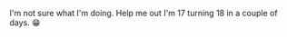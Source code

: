 I'm not sure what I'm doing. 
Help me out I'm 17 turning 18 in a couple of days. 😁
<!---
ThatHotGuyYouLiked/ThatHotGuyYouLiked is a ✨ special ✨ repository because its `README.md` (this file) appears on your GitHub profile.
You can click the Preview link to take a look at your changes.
--->
